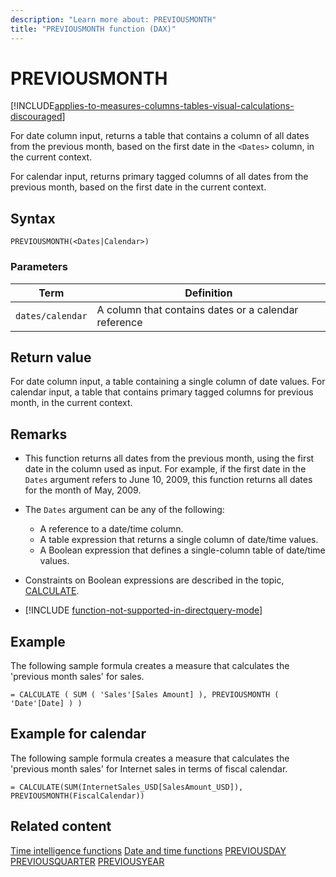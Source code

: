 ```yaml
---
description: "Learn more about: PREVIOUSMONTH"
title: "PREVIOUSMONTH function (DAX)"
---
```

# PREVIOUSMONTH

[!INCLUDE[applies-to-measures-columns-tables-visual-calculations-discouraged](includes/applies-to-measures-columns-tables-visual-calculations-discouraged.md)]

For date column input, returns a table that contains a column of all dates from the previous month, based on the first date in the `<Dates>` column, in the current context.

For calendar input, returns primary tagged columns of all dates from the previous month, based on the first date in the current context.

## Syntax

```dax
PREVIOUSMONTH(<Dates|Calendar>)
```

### Parameters

|Term|Definition|
|--------|--------------|
|`dates/calendar`|A column that contains dates or a calendar reference|

## Return value

For date column input, a table containing a single column of date values.
For calendar input, a table that contains primary tagged columns for previous month, in the current context.

## Remarks

- This function returns all dates from the previous month, using the first date in the column used as input. For example, if the first date in the `Dates` argument refers to June 10, 2009, this function returns all dates for the month of May, 2009.

- The `Dates` argument can be any of the following:
  - A reference to a date/time column.
  - A table expression that returns a single column of date/time values.
  - A Boolean expression that defines a single-column table of date/time values.

- Constraints on Boolean expressions are described in the topic, [CALCULATE](calculate-function-dax.md).

- [!INCLUDE [function-not-supported-in-directquery-mode](includes/function-not-supported-in-directquery-mode.md)]

## Example

The following sample formula creates a measure that calculates the 'previous month sales' for sales.

```dax
= CALCULATE ( SUM ( 'Sales'[Sales Amount] ), PREVIOUSMONTH ( 'Date'[Date] ) )
```

## Example for calendar

The following sample formula creates a measure that calculates the 'previous month sales' for Internet sales in terms of fiscal calendar.

```dax
= CALCULATE(SUM(InternetSales_USD[SalesAmount_USD]), PREVIOUSMONTH(FiscalCalendar))
```

## Related content

[Time intelligence functions](time-intelligence-functions-dax.md)
[Date and time functions](date-and-time-functions-dax.md)
[PREVIOUSDAY](previousday-function-dax.md)
[PREVIOUSQUARTER](previousquarter-function-dax.md)
[PREVIOUSYEAR](previousyear-function-dax.md)
